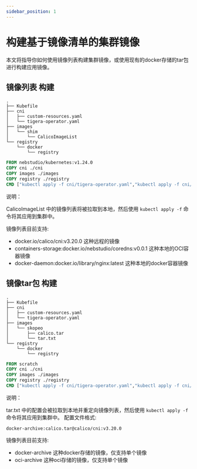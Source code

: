 ```yaml
---
sidebar_position: 1
---
```


# 构建基于镜像清单的集群镜像

本文将指导你如何使用镜像列表构建集群镜像，或使用现有的docker存储的tar包进行构建应用镜像。

## 镜像列表 构建

```
.
├── Kubefile
├── cni
│   ├── custom-resources.yaml
│   └── tigera-operator.yaml
├── images
│   └── shim
│       └── CalicoImageList
└── registry
    └── docker
        └── registry
```

```dockerfile
FROM nebstudio/kubernetes:v1.24.0
COPY cni ./cni
COPY images ./images
COPY registry ./registry
CMD ["kubectl apply -f cni/tigera-operator.yaml","kubectl apply -f cni/custom-resources.yaml"]
```

说明：

CalicoImageList 中的镜像列表将被拉取到本地，然后使用 `kubectl apply -f` 命令将其应用到集群中。

镜像列表目前支持:
- docker.io/calico/cni:v3.20.0 这种远程的镜像
- containers-storage:docker.io/nebstudio/coredns:v0.0.1 这种本地的OCI容器镜像
- docker-daemon:docker.io/library/nginx:latest 这种本地的docker容器镜像


## 镜像tar包 构建

```
.
├── Kubefile
├── cni
│   ├── custom-resources.yaml
│   └── tigera-operator.yaml
├── images
│   └── skopeo
│       ├── calico.tar
│       └── tar.txt
└── registry
    └── docker
        └── registry
```

```dockerfile
FROM scratch
COPY cni ./cni
COPY images ./images
COPY registry ./registry
CMD ["kubectl apply -f cni/tigera-operator.yaml","kubectl apply -f cni/custom-resources.yaml"]
```

说明：

tar.txt 中的配置会被拉取到本地并重定向镜像列表，然后使用 `kubectl apply -f` 命令将其应用到集群中。
配置文件格式:

```
docker-archive:calico.tar@calico/cni:v3.20.0
```

镜像列表目前支持:
- docker-archive 这种docker存储的镜像，仅支持单个镜像
- oci-archive 这种oci存储的镜像，仅支持单个镜像

